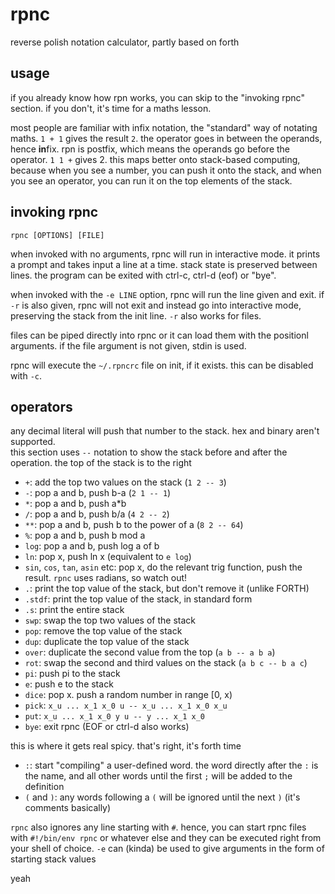 # rpnc

reverse polish notation calculator, partly based on forth

## usage

if you already know how rpn works, you can skip to the "invoking rpnc" section.
if you don't, it's time for a maths lesson.

most people are familiar with infix notation, the "standard" way of notating maths.
`1 + 1` gives the result `2`. the operator goes in between the operands, hence
**in**fix. rpn is postfix, which means the operands go before the operator.
`1 1 +` gives 2. this maps better onto stack-based computing, because when you
see a number, you can push it onto the stack, and when you see an operator,
you can run it on the top elements of the stack. 

## invoking rpnc

`rpnc [OPTIONS] [FILE]`

when invoked with no arguments, rpnc will run in interactive mode. it prints a prompt
and takes input a line at a time. stack state is preserved between lines.
the program can be exited with ctrl-c, ctrl-d (eof) or "bye".

when invoked with the `-e LINE` option, rpnc will run the line given and exit. if `-r`
is also given, rpnc will not exit and instead go into interactive mode, preserving
the stack from the init line. `-r` also works for files.

files can be piped directly into rpnc or it can load them with the positionl arguments.
if the file argument is not given, stdin is used.

rpnc will execute the `~/.rpncrc` file on init, if it exists. this can be disabled with `-c`.

## operators

any decimal literal will push that number to the stack. hex and binary aren't supported.  
this section uses `--` notation to show the stack before and after the operation. the top of the stack is to the right

- `+`: add the top two values on the stack (`1 2 -- 3`)
- `-`: pop a and b, push b-a (`2 1 -- 1`)
- `*`: pop a and b, push a*b
- `/`: pop a and b, push b/a (`4 2 -- 2`)
- `**`: pop a and b, push b to the power of a (`8 2 -- 64`)
- `%`: pop a and b, push b mod a
- `log`: pop a and b, push log a of b
- `ln`: pop x, push ln x (equivalent to `e log`)
- `sin`, `cos`, `tan`, `asin` etc: pop x, do the relevant trig function, push the result. `rpnc` uses radians, so watch out!
- `.`: print the top value of the stack, but don't remove it (unlike FORTH)
- `.stdf`: print the top value of the stack, in standard form
- `.s`: print the entire stack
- `swp`: swap the top two values of the stack
- `pop`: remove the top value of the stack
- `dup`: duplicate the top value of the stack
- `over`: duplicate the second value from the top (`a b -- a b a`)
- `rot`: swap the second and third values on the stack (`a b c -- b a c`)
- `pi`: push pi to the stack
- `e`: push e to the stack
- `dice`: pop x. push a random number in range [0, x)
- `pick`: `x_u ... x_1 x_0 u -- x_u ... x_1 x_0 x_u`
- `put`: `x_u ... x_1 x_0 y u -- y ... x_1 x_0`
- `bye`: exit rpnc (EOF or ctrl-d also works)

this is where it gets real spicy. that's right, it's forth time  
- `:`: start "compiling" a user-defined word. the word directly after the `:` is the name, and all other words until the first `;` will be added to the definition
- `(` and `)`: any words following a `(` will be ignored until the next `)` (it's comments basically)

`rpnc` also ignores any line starting with `#`. hence, you can start rpnc files with `#!/bin/env rpnc` or whatever else and they can be executed right from your shell of choice. `-e` can (kinda) be used to give arguments in the form of starting stack values

yeah
